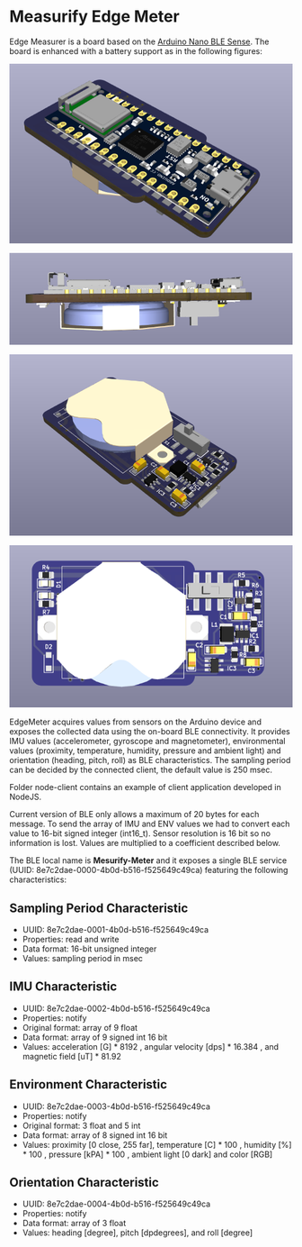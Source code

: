 # Measurify Edge Meter

Edge Measurer is a board based on the [Arduino Nano BLE Sense](https://store.arduino.cc/products/nano-33-ble-sense-rev2?gclid=CjwKCAjwuqiiBhBtEiwATgvixP9YZH3kv_W2rU_MNzxRqpEtBDAPsVifqHgtA1YfRTseUCstFRrMhBoCzdEQAvD_BwE). The board is enhanced with a battery support as in the following figures:

![EdegeMeter](figures/bot_left.png)

![EdegeMeter](figures/side.png)

![EdegeMeter](figures/top_left.png)

![EdegeMeter](figures/top.png)

EdgeMeter acquires values from sensors on the Arduino device and exposes the collected data using the on-board BLE connectivity. It provides IMU values (accelerometer, gyroscope and magnetometer), environmental values (proximity, temperature, humidity, pressure and ambient light) and orientation (heading, pitch, roll) as BLE characteristics. The sampling period can be decided by the connected client, the default value is 250 msec.

Folder node-client contains an example of client application developed in NodeJS.

Current version of BLE only allows a maximum of 20 bytes for each message. To send the array of IMU and ENV values we had to convert each value to 16-bit signed integer (int16_t). Sensor resolution is 16 bit so no information is lost. Values are multiplied to a coefficient described below.

The BLE local name is **Mesurify-Meter** and it exposes a single BLE service (UUID: 8e7c2dae-0000-4b0d-b516-f525649c49ca) featuring the following characteristics:

## Sampling Period Characteristic

- UUID: 8e7c2dae-0001-4b0d-b516-f525649c49ca
- Properties: read and write
- Data format: 16-bit unsigned integer
- Values: sampling period in msec

## IMU Characteristic

- UUID: 8e7c2dae-0002-4b0d-b516-f525649c49ca
- Properties: notify
- Original format: array of 9 float
- Data format: array of 9 signed int 16 bit
- Values: acceleration [G] * 8192 , angular velocity [dps] * 16.384 , and magnetic field [uT] * 81.92

## Environment Characteristic

- UUID: 8e7c2dae-0003-4b0d-b516-f525649c49ca
- Properties: notify
- Original format: 3 float and 5 int
- Data format: array of 8 signed int 16 bit
- Values: proximity [0 close, 255 far], temperature [C] * 100 , humidity [%] * 100 , pressure [kPA] * 100 , ambient light [0 dark] and color [RGB]

## Orientation Characteristic

- UUID: 8e7c2dae-0004-4b0d-b516-f525649c49ca
- Properties: notify
- Data format: array of 3 float
- Values: heading [degree], pitch [dpdegrees], and roll [degree]
